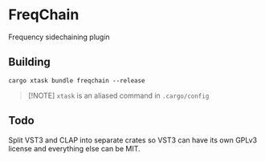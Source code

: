 # FreqChain

Frequency sidechaining plugin

## Building

`cargo xtask bundle freqchain --release`

> [!NOTE] `xtask` is an aliased command in `.cargo/config`

## Todo

Split VST3 and CLAP into separate crates so VST3 can have its own GPLv3 license and everything else can be MIT.
